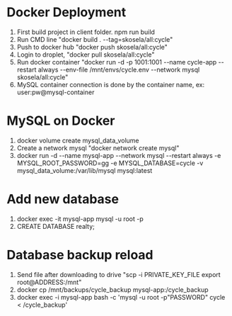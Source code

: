 # Docker Deployment

1. First build project in client folder. npm run build
2. Run CMD line "docker build . --tag=skosela/all:cycle"
3. Push to docker hub "docker push skosela/all:cycle"
4. Login to droplet, "docker pull skosela/all:cycle"
5. Run docker container "docker run -d -p 1001:1001 --name cycle-app --restart always --env-file /mnt/envs/cycle.env --network mysql skosela/all:cycle"
6. MySQL container connection is done by the container name, ex: user:pw@mysql-container

# MySQL on Docker

1. docker volume create mysql_data_volume
2. Create a network mysql "docker network create mysql"
3. docker run -d --name mysql-app --network mysql --restart always -e MYSQL_ROOT_PASSWORD=gg -e MYSQL_DATABASE=cycle -v mysql_data_volume:/var/lib/mysql mysql:latest

# Add new database

1. docker exec -it mysql-app mysql -u root -p
2. CREATE DATABASE realty;

# Database backup reload

1. Send file after downloading to drive "scp -i PRIVATE_KEY_FILE export root@ADDRESS:/mnt"
2. docker cp /mnt/backups/cycle_backup mysql-app:/cycle_backup
3. docker exec -i mysql-app bash -c 'mysql -u root -p"PASSWORD" cycle < /cycle_backup'
